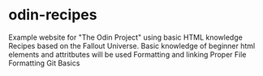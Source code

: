 # odin-recipes
Example website for "The Odin Project" using basic HTML knowledge
Recipes based on the Fallout Universe.
Basic knowledge of beginner html elements and attritbutes will be used
  Formatting and linking
  Proper File Formatting
  Git Basics
 

